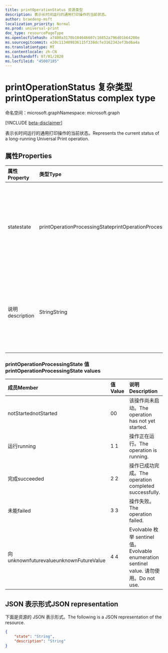 ```yaml
---
title: printOperationStatus 资源类型
description: 表示长时间运行的通用打印操作的当前状态。
author: braedenp-msft
localization_priority: Normal
ms.prod: universal-print
doc_type: resourcePageType
ms.openlocfilehash: a7400a3170b104646607c16852a796d01b64200e
ms.sourcegitcommit: e20c113409836115f338dcfe3162342ef3bd6a4a
ms.translationtype: MT
ms.contentlocale: zh-CN
ms.lasthandoff: 07/01/2020
ms.locfileid: "45007185"
---
```

# <a name="printoperationstatus-complex-type"></a><span data-ttu-id="96650-103">printOperationStatus 复杂类型</span><span class="sxs-lookup"><span data-stu-id="96650-103">printOperationStatus complex type</span></span>

<span data-ttu-id="96650-104">命名空间：microsoft.graph</span><span class="sxs-lookup"><span data-stu-id="96650-104">Namespace: microsoft.graph</span></span>

[!INCLUDE [beta-disclaimer](../../includes/beta-disclaimer.md)]

<span data-ttu-id="96650-105">表示长时间运行的通用打印操作的当前状态。</span><span class="sxs-lookup"><span data-stu-id="96650-105">Represents the current status of a long-running Universal Print operation.</span></span>

## <a name="properties"></a><span data-ttu-id="96650-106">属性</span><span class="sxs-lookup"><span data-stu-id="96650-106">Properties</span></span>
| <span data-ttu-id="96650-107">属性</span><span class="sxs-lookup"><span data-stu-id="96650-107">Property</span></span>     | <span data-ttu-id="96650-108">类型</span><span class="sxs-lookup"><span data-stu-id="96650-108">Type</span></span>        | <span data-ttu-id="96650-109">说明</span><span class="sxs-lookup"><span data-stu-id="96650-109">Description</span></span> |
|:-------------|:------------|:------------|
|<span data-ttu-id="96650-110">state</span><span class="sxs-lookup"><span data-stu-id="96650-110">state</span></span>|<span data-ttu-id="96650-111">printOperationProcessingState</span><span class="sxs-lookup"><span data-stu-id="96650-111">printOperationProcessingState</span></span>|<span data-ttu-id="96650-112">PrintOperation 的当前处理状态。</span><span class="sxs-lookup"><span data-stu-id="96650-112">The printOperation's current processing state.</span></span> <span data-ttu-id="96650-113">有效值如下表所述。</span><span class="sxs-lookup"><span data-stu-id="96650-113">Valid values are described in the following table.</span></span> <span data-ttu-id="96650-114">只读。</span><span class="sxs-lookup"><span data-stu-id="96650-114">Read-only.</span></span>|
|<span data-ttu-id="96650-115">说明</span><span class="sxs-lookup"><span data-stu-id="96650-115">description</span></span>|<span data-ttu-id="96650-116">String</span><span class="sxs-lookup"><span data-stu-id="96650-116">String</span></span>|<span data-ttu-id="96650-117">PrintOperation 的当前处理状态的可读说明。</span><span class="sxs-lookup"><span data-stu-id="96650-117">A human-readable description of the printOperation's current processing state.</span></span> <span data-ttu-id="96650-118">只读。</span><span class="sxs-lookup"><span data-stu-id="96650-118">Read-only.</span></span>|

### <a name="printoperationprocessingstate-values"></a><span data-ttu-id="96650-119">printOperationProcessingState 值</span><span class="sxs-lookup"><span data-stu-id="96650-119">printOperationProcessingState values</span></span>

|<span data-ttu-id="96650-120">成员</span><span class="sxs-lookup"><span data-stu-id="96650-120">Member</span></span>|<span data-ttu-id="96650-121">值</span><span class="sxs-lookup"><span data-stu-id="96650-121">Value</span></span>|<span data-ttu-id="96650-122">说明</span><span class="sxs-lookup"><span data-stu-id="96650-122">Description</span></span>|
|:---|:---|:---|
|<span data-ttu-id="96650-123">notStarted</span><span class="sxs-lookup"><span data-stu-id="96650-123">notStarted</span></span>|<span data-ttu-id="96650-124">0</span><span class="sxs-lookup"><span data-stu-id="96650-124">0</span></span>|<span data-ttu-id="96650-125">该操作尚未启动。</span><span class="sxs-lookup"><span data-stu-id="96650-125">The operation has not yet started.</span></span>|
|<span data-ttu-id="96650-126">运行</span><span class="sxs-lookup"><span data-stu-id="96650-126">running</span></span>|<span data-ttu-id="96650-127">1 </span><span class="sxs-lookup"><span data-stu-id="96650-127">1</span></span>|<span data-ttu-id="96650-128">操作正在运行。</span><span class="sxs-lookup"><span data-stu-id="96650-128">The operation is running.</span></span>|
|<span data-ttu-id="96650-129">完成</span><span class="sxs-lookup"><span data-stu-id="96650-129">succeeded</span></span>|<span data-ttu-id="96650-130">2 </span><span class="sxs-lookup"><span data-stu-id="96650-130">2</span></span>|<span data-ttu-id="96650-131">操作已成功完成。</span><span class="sxs-lookup"><span data-stu-id="96650-131">The operation completed successfully.</span></span>|
|<span data-ttu-id="96650-132">未能</span><span class="sxs-lookup"><span data-stu-id="96650-132">failed</span></span>|<span data-ttu-id="96650-133">3 </span><span class="sxs-lookup"><span data-stu-id="96650-133">3</span></span>|<span data-ttu-id="96650-134">操作失败。</span><span class="sxs-lookup"><span data-stu-id="96650-134">The operation failed.</span></span>|
|<span data-ttu-id="96650-135">向 unknownfuturevalue</span><span class="sxs-lookup"><span data-stu-id="96650-135">unknownFutureValue</span></span>|<span data-ttu-id="96650-136">4 </span><span class="sxs-lookup"><span data-stu-id="96650-136">4</span></span>|<span data-ttu-id="96650-137">Evolvable 枚举 sentinel 值。</span><span class="sxs-lookup"><span data-stu-id="96650-137">Evolvable enumeration sentinel value.</span></span> <span data-ttu-id="96650-138">请勿使用。</span><span class="sxs-lookup"><span data-stu-id="96650-138">Do not use.</span></span>|

## <a name="json-representation"></a><span data-ttu-id="96650-139">JSON 表示形式</span><span class="sxs-lookup"><span data-stu-id="96650-139">JSON representation</span></span>

<span data-ttu-id="96650-140">下面是资源的 JSON 表示形式。</span><span class="sxs-lookup"><span data-stu-id="96650-140">The following is a JSON representation of the resource.</span></span>

<!-- {
  "blockType": "resource",
  "optionalProperties": [

  ],
  "@odata.type": "microsoft.graph.printOperationStatus"
}-->

```json
{
    "state": "String",
    "description": "String"
}
```

<!-- uuid: 8fcb5dbc-d5aa-4681-8e31-b001d5168d79
2015-10-25 14:57:30 UTC -->
<!-- {
  "type": "#page.annotation",
  "description": "printOperationStatus resource",
  "keywords": "",
  "section": "documentation",
  "tocPath": ""
}-->
